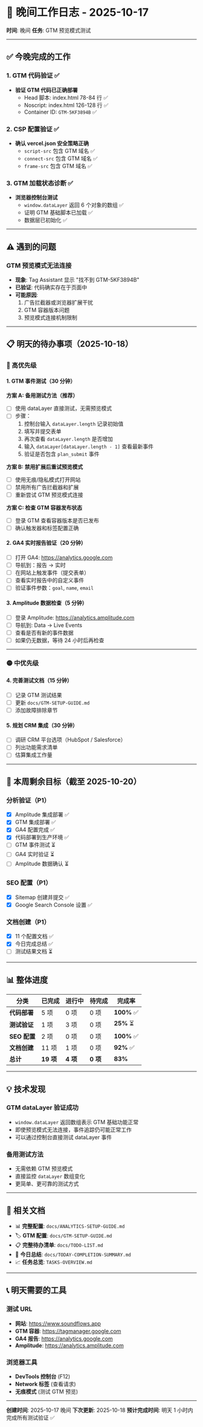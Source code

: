 # 🌙 晚间工作日志 - 2025-10-17

**时间**: 晚间
**任务**: GTM 预览模式测试

---

## ✅ 今晚完成的工作

### 1. GTM 代码验证 ✅
- **验证 GTM 代码已正确部署**
  - Head 脚本: index.html 78-84 行 ✅
  - Noscript: index.html 126-128 行 ✅
  - Container ID: `GTM-5KF3894B` ✅

### 2. CSP 配置验证 ✅
- **确认 vercel.json 安全策略正确**
  - `script-src` 包含 GTM 域名 ✅
  - `connect-src` 包含 GTM 域名 ✅
  - `frame-src` 包含 GTM 域名 ✅

### 3. GTM 加载状态诊断 ✅
- **浏览器控制台测试**
  - `window.dataLayer` 返回 6 个对象的数组 ✅
  - 证明 GTM 基础脚本已加载 ✅
  - 数据层已初始化 ✅

---

## ⚠️ 遇到的问题

### GTM 预览模式无法连接
- **现象**: Tag Assistant 显示 "找不到 GTM-5KF3894B"
- **已验证**: 代码确实存在于页面中
- **可能原因**:
  1. 广告拦截器或浏览器扩展干扰
  2. GTM 容器版本问题
  3. 预览模式连接机制限制

---

## 📋 明天的待办事项（2025-10-18）

### 🔴 高优先级

#### 1. GTM 事件测试（30 分钟）
**方案 A: 备用测试方法（推荐）**
- [ ] 使用 dataLayer 直接测试，无需预览模式
- [ ] 步骤：
  1. 控制台输入 `dataLayer.length` 记录初始值
  2. 填写并提交表单
  3. 再次查看 `dataLayer.length` 是否增加
  4. 输入 `dataLayer[dataLayer.length - 1]` 查看最新事件
  5. 验证是否包含 `plan_submit` 事件

**方案 B: 禁用扩展后重试预览模式**
- [ ] 使用无痕/隐私模式打开网站
- [ ] 禁用所有广告拦截器和扩展
- [ ] 重新尝试 GTM 预览模式连接

**方案 C: 检查 GTM 容器发布状态**
- [ ] 登录 GTM 查看容器版本是否已发布
- [ ] 确认触发器和标签配置正确

#### 2. GA4 实时报告验证（20 分钟）
- [ ] 打开 GA4: https://analytics.google.com
- [ ] 导航到：报告 → 实时
- [ ] 在网站上触发事件（提交表单）
- [ ] 查看实时报告中的自定义事件
- [ ] 验证事件参数：`goal`, `name`, `email`

#### 3. Amplitude 数据检查（5 分钟）
- [ ] 登录 Amplitude: https://analytics.amplitude.com
- [ ] 导航到: Data → Live Events
- [ ] 查看是否有新的事件数据
- [ ] 如果仍无数据，等待 24 小时后再检查

---

### 🟡 中优先级

#### 4. 完善测试文档（15 分钟）
- [ ] 记录 GTM 测试结果
- [ ] 更新 `docs/GTM-SETUP-GUIDE.md`
- [ ] 添加故障排除章节

#### 5. 规划 CRM 集成（30 分钟）
- [ ] 调研 CRM 平台选项（HubSpot / Salesforce）
- [ ] 列出功能需求清单
- [ ] 估算集成工作量

---

## 🎯 本周剩余目标（截至 2025-10-20）

### 分析验证（P1）
- [x] Amplitude 集成部署 ✅
- [x] GTM 集成部署 ✅
- [x] GA4 配置完成 ✅
- [x] 代码部署到生产环境 ✅
- [ ] GTM 事件测试 ⏳
- [ ] GA4 实时验证 ⏳
- [ ] Amplitude 数据确认 ⏳

### SEO 配置（P1）
- [x] Sitemap 创建并提交 ✅
- [x] Google Search Console 设置 ✅

### 文档创建（P1）
- [x] 11 个配置文档 ✅
- [x] 今日完成总结 ✅
- [ ] 测试结果文档 ⏳

---

## 📊 整体进度

| 分类 | 已完成 | 进行中 | 待完成 | 完成率 |
|------|--------|--------|--------|--------|
| **代码部署** | 5 项 | 0 项 | 0 项 | **100%** ✅ |
| **测试验证** | 1 项 | 3 项 | 0 项 | **25%** ⏳ |
| **SEO 配置** | 2 项 | 0 项 | 0 项 | **100%** ✅ |
| **文档创建** | 11 项 | 1 项 | 0 项 | **92%** ✅ |
| **总计** | **19 项** | **4 项** | **0 项** | **83%** |

---

## 💡 技术发现

### GTM dataLayer 验证成功
- `window.dataLayer` 返回数组表示 GTM 基础功能正常
- 即使预览模式无法连接，事件追踪仍可能正常工作
- 可以通过控制台直接测试 dataLayer 事件

### 备用测试方法
- 无需依赖 GTM 预览模式
- 直接监控 `dataLayer` 数组变化
- 更简单、更可靠的测试方式

---

## 🔗 相关文档

- 📊 **完整配置**: `docs/ANALYTICS-SETUP-GUIDE.md`
- 🏷️ **GTM 配置**: `docs/GTM-SETUP-GUIDE.md`
- 📋 **完整待办清单**: `docs/TODO-LIST.md`
- 📅 **今日总结**: `docs/TODAY-COMPLETION-SUMMARY.md`
- 📈 **任务总览**: `TASKS-OVERVIEW.md`

---

## 📞 明天需要的工具

### 测试 URL
- **网站**: https://www.soundflows.app
- **GTM 容器**: https://tagmanager.google.com
- **GA4 报告**: https://analytics.google.com
- **Amplitude**: https://analytics.amplitude.com

### 浏览器工具
- **DevTools 控制台** (F12)
- **Network 标签** (查看请求)
- **无痕模式** (测试 GTM 预览)

---

**创建时间**: 2025-10-17 晚间
**下次更新**: 2025-10-18
**预计完成时间**: 明天 1 小时内完成所有测试验证 ✅
